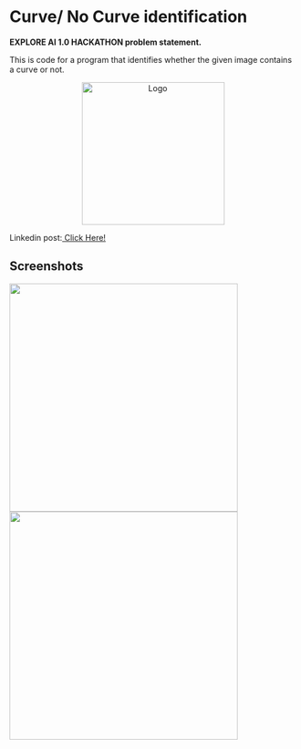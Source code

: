 
# Curve/ No Curve identification

<b>EXPLORE AI 1.0 HACKATHON problem statement.</b>

This is code for a program that identifies whether the given image contains a curve or not.

<p align="center">
<a href="https://www.linkedin.com/posts/harshdeep-singh-b09160190_chitkara-opensourcechandigarh-chitkarau-activity-6977618111214567425-EPr-?utm_source=share&utm_medium=member_desktop" ><img src="https://i.ibb.co/6ngmn3B/Logo.png" alt="Logo" height="250px"> </a> </p>

Linkedin post:<a href="https://www.linkedin.com/posts/harshdeep-singh-b09160190_chitkara-opensourcechandigarh-chitkarau-activity-6977618111214567425-EPr-?utm_source=share&utm_medium=member_desktop" > Click Here!</a> 



## Screenshots

<img src="https://i.ibb.co/rGq58Pt/Capture.png" height="400px">
<img src="https://i.ibb.co/9rvYWqh/Capture.png" height="400px">

